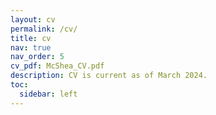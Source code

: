 ```yaml
---
layout: cv
permalink: /cv/
title: cv
nav: true
nav_order: 5
cv_pdf: McShea_CV.pdf
description: CV is current as of March 2024. 
toc:
  sidebar: left
---
```

